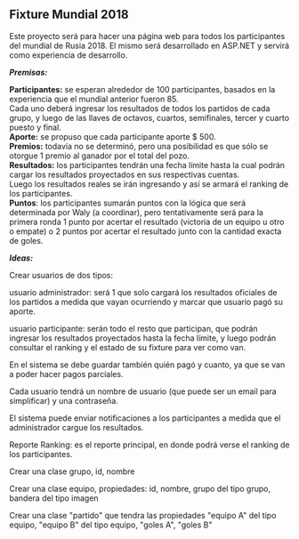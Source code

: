 ## Fixture Mundial 2018

Este proyecto será para hacer una página web para todos los participantes del mundial de Rusia 2018.
El mismo será desarrollado en ASP.NET y servirá como experiencia de desarrollo.

_**Premisas:**_

**Participantes:** se esperan alrededor de 100 participantes, basados en la experiencia que el mundial anterior fueron 85.<br/>
Cada uno deberá ingresar los resultados de todos los partidos de cada grupo, y luego de las llaves de octavos, cuartos, semifinales, tercer y cuarto puesto y final. <br/>
**Aporte:** se propuso que cada participante aporte $ 500. <br/>
**Premios:** todavía no se determinó, pero una posibilidad es que sólo se otorgue 1 premio al ganador por el total del pozo.  <br/>
**Resultados:** los participantes tendrán una fecha límite hasta la cual podrán cargar los resultados proyectados en sus respectivas cuentas.<br/>
Luego los resultados reales se irán ingresando y así se armará el ranking de los participantes. <br/>
**Puntos**: los participantes sumarán puntos con la lógica que será determinada por Waly (a coordinar), pero tentativamente será para la primera ronda
1 punto por acertar el resultado (victoria de un equipo u otro o empate) o 2 puntos por acertar el resultado junto con la cantidad exacta de goles.


_**Ideas:**_

Crear usuarios de dos tipos:

usuario administrador: será 1 que solo cargará los resultados oficiales de los partidos a medida que vayan ocurriendo y marcar que usuario pagó su aporte.

usuario participante: serán todo el resto que participan, que podrán ingresar los resultados proyectados hasta la fecha límite,
y luego podrán consultar el ranking y el estado de su fixture para ver como van.

En el sistema se debe guardar también quién pagó y cuanto, ya que se van a poder hacer pagos parciales.

Cada usuario tendrá un nombre de usuario (que puede ser un email para simplificar) y una contraseña.

El sistema puede enviar notificaciones a los participantes a medida que el administrador cargue los resultados.

Reporte Ranking: es el reporte principal, en donde podrá verse el ranking de los participantes.

Crear una clase grupo, id, nombre

Crear una clase equipo, propiedades: id, nombre, grupo del tipo grupo, bandera del tipo imagen

Crear una clase "partido" que tendra las propiedades "equipo A" del tipo equipo, "equipo B" del tipo equipo, "goles A", "goles B"


